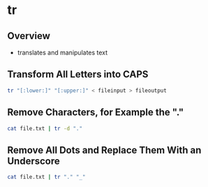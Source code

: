 # tr

## Overview

* translates and manipulates text

## Transform All Letters into CAPS

```bash
tr "[:lower:]" "[:upper:]" < fileinput > fileoutput
```

## Remove Characters, for Example the "."

```bash
cat file.txt | tr -d "."
```

## Remove All Dots and Replace Them With an Underscore

```bash
cat file.txt | tr "." "_"
```
